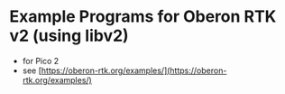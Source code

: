 # Example Programs for Oberon RTK v2 (using libv2)

* for Pico 2
* see [https://oberon-rtk.org/examples/](https://oberon-rtk.org/examples/)
